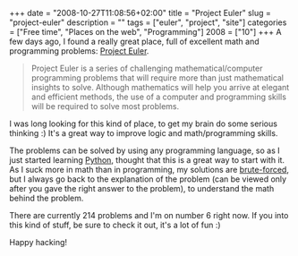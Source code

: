 +++
date = "2008-10-27T11:08:56+02:00"
title = "Project Euler"
slug = "project-euler"
description = ""
tags = ["euler", "project", "site"]
categories = ["Free time", "Places on the web", "Programming"]
2008 = ["10"]
+++
A few days ago, I found a really great place, full of excellent math and programming problems: <a href="http://projecteuler.net/" target="_blank">Project Euler</a>.

<blockquote>
Project Euler is a series of challenging mathematical/computer programming problems that will require more than just mathematical insights to solve. Although mathematics will help you arrive at elegant and efficient methods, the use of a computer and programming skills will be required to solve most problems.
</blockquote>

I was long looking for this kind of place, to get my brain do some serious thinking :) It's a great way to improve logic and math/programming skills.

The problems can be solved by using any programming language, so as I just started learning <a href="http://python.org" target="_blank">Python</a>, thought that this is a great way to start with it. As I suck more in math than in programming, my solutions are <a href="http://en.wikipedia.org/wiki/Brute-force_search" target="_blank">brute-forced</a>, but I always go back to the explanation of the problem (can be viewed only after you gave the right answer to the problem), to understand the math behind the problem.

There are currently 214 problems and I'm on number 6 right now. If you into this kind of stuff, be sure to check it out, it's a lot of fun :)

Happy hacking!

